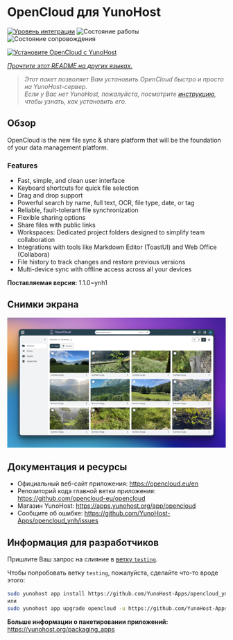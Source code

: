 <!--
Важно: этот README был автоматически сгенерирован <https://github.com/YunoHost/apps/tree/master/tools/readme_generator>
Он НЕ ДОЛЖЕН редактироваться вручную.
-->

# OpenCloud для YunoHost

[![Уровень интеграции](https://apps.yunohost.org/badge/integration/opencloud)](https://ci-apps.yunohost.org/ci/apps/opencloud/)
![Состояние работы](https://apps.yunohost.org/badge/state/opencloud)
![Состояние сопровождения](https://apps.yunohost.org/badge/maintained/opencloud)

[![Установите OpenCloud с YunoHost](https://install-app.yunohost.org/install-with-yunohost.svg)](https://install-app.yunohost.org/?app=opencloud)

*[Прочтите этот README на других языках.](./ALL_README.md)*

> *Этот пакет позволяет Вам установить OpenCloud быстро и просто на YunoHost-сервер.*  
> *Если у Вас нет YunoHost, пожалуйста, посмотрите [инструкцию](https://yunohost.org/install), чтобы узнать, как установить его.*

## Обзор

OpenCloud is the new file sync & share platform that will be the foundation of your data management platform.    

### Features

- Fast, simple, and clean user interface
- Keyboard shortcuts for quick file selection
- Drag and drop support
- Powerful search by name, full text, OCR, file type, date, or tag
- Reliable, fault-tolerant file synchronization
- Flexible sharing options
- Share files with public links
- Workspaces: Dedicated project folders designed to simplify team collaboration
- Integrations with tools like Markdown Editor (ToastUI) and Web Office (Collabora)
- File history to track changes and restore previous versions
- Multi-device sync with offline access across all your devices


**Поставляемая версия:** 1.1.0~ynh1

## Снимки экрана

![Снимок экрана OpenCloud](./doc/screenshots/screenshot.jpg)

## Документация и ресурсы

- Официальный веб-сайт приложения: <https://opencloud.eu/en>
- Репозиторий кода главной ветки приложения: <https://github.com/opencloud-eu/opencloud>
- Магазин YunoHost: <https://apps.yunohost.org/app/opencloud>
- Сообщите об ошибке: <https://github.com/YunoHost-Apps/opencloud_ynh/issues>

## Информация для разработчиков

Пришлите Ваш запрос на слияние в [ветку `testing`](https://github.com/YunoHost-Apps/opencloud_ynh/tree/testing).

Чтобы попробовать ветку `testing`, пожалуйста, сделайте что-то вроде этого:

```bash
sudo yunohost app install https://github.com/YunoHost-Apps/opencloud_ynh/tree/testing --debug
или
sudo yunohost app upgrade opencloud -u https://github.com/YunoHost-Apps/opencloud_ynh/tree/testing --debug
```

**Больше информации о пакетировании приложений:** <https://yunohost.org/packaging_apps>
